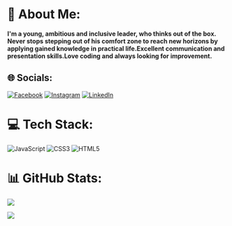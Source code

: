 <h1>👤 About Me:</h1>
<b>I'm a young, ambitious and inclusive leader, who thinks out of the box. Never stops stepping out of his comfort zone to reach new horizons by applying gained knowledge in practical life.Excellent communication and presentation skills.Love coding and always looking for improvement.
</b>

## 🌐 Socials:
[![Facebook](https://img.shields.io/badge/Facebook-%231877F2.svg?logo=Facebook&logoColor=white)](https://facebook.com/vesko.nikolov.31) [![Instagram](https://img.shields.io/badge/Instagram-%23E4405F.svg?logo=Instagram&logoColor=white)](https://instagram.com/veskonikolov11) [![LinkedIn](https://img.shields.io/badge/LinkedIn-%230077B5.svg?logo=linkedin&logoColor=white)](https://linkedin.com/in/veselin-nikolov-a026301a5) 

# 💻 Tech Stack:
![JavaScript](https://img.shields.io/badge/javascript-%23323330.svg?style=plastic&logo=javascript&logoColor=%23F7DF1E) ![CSS3](https://img.shields.io/badge/css3-%231572B6.svg?style=plastic&logo=css3&logoColor=white) ![HTML5](https://img.shields.io/badge/html5-%23E34F26.svg?style=plastic&logo=html5&logoColor=white)
# 📊 GitHub Stats:
![](https://github-readme-stats.vercel.app/api/top-langs/?username=VeskoNik&theme=radical&hide_border=false&include_all_commits=true&count_private=false&layout=compact)

![](https://visitcount.itsvg.in/api?id=VeskoNik&icon=5&color=6)


